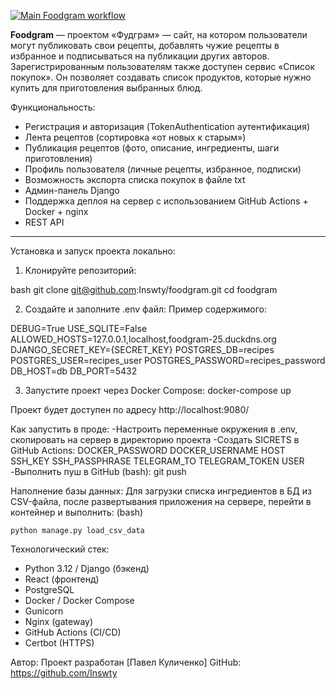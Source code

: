 [![Main Foodgram workflow](https://github.com/Inswty/foodgram/actions/workflows/main.yml/badge.svg)](https://github.com/Inswty/foodgram/actions/workflows/main.yml)

**Foodgram** — проектом «Фудграм» — сайт, на котором пользователи могут публиковать свои рецепты, добавлять чужие рецепты в избранное и подписываться на публикации других авторов. Зарегистрированным пользователям также доступен сервис «Список покупок». Он позволяет создавать список продуктов, которые нужно купить для приготовления выбранных блюд.

Функциональность:

- Регистрация и авторизация (TokenAuthentication аутентификация)
- Лента рецептов (сортировка «от новых к старым»)
- Публикация рецептов (фото, описание, ингредиенты, шаги приготовления)
- Профиль пользователя (личные рецепты, избранное, подписки)
- Возможность экспорта списка покупок в файле txt
- Админ-панель Django
- Поддержка деплоя на сервер с использованием GitHub Actions + Docker + nginx
- REST API

---

Установка и запуск проекта локально:

1. Клонируйте репозиторий:

bash
git clone git@github.com:Inswty/foodgram.git
cd foodgram

2. Создайте и заполните .env файл:
Пример содержимого:

DEBUG=True
USE_SQLITE=False
ALLOWED_HOSTS=127.0.0.1,localhost,foodgram-25.duckdns.org
DJANGO_SECRET_KEY={SECRET_KEY}
POSTGRES_DB=recipes
POSTGRES_USER=recipes_user
POSTGRES_PASSWORD=recipes_password
DB_HOST=db
DB_PORT=5432

3. Запустите проект через Docker Compose:
docker-compose up

Проект будет доступен по адресу http://localhost:9080/

Как запустить в проде:
    -Настроить переменные окружения в .env, скопировать на сервер в директорию проекта
    -Создать SICRETS в GitHub Actions:
        DOCKER_PASSWORD
        DOCKER_USERNAME
        HOST
        SSH_KEY
        SSH_PASSPHRASE
        TELEGRAM_TO
        TELEGRAM_TOKEN
        USER
    -Выполнить пуш в GitHub (bash): git push

Наполнение базы данных:
Для загрузки списка ингредиентов в БД из CSV-файла,
после развертывания приложения на сервере, перейти в контейнер и выполнить:
(bash)
```
python manage.py load_csv_data
```

Технологический стек:
- Python 3.12 / Django (бэкенд)
- React (фронтенд)
- PostgreSQL
- Docker / Docker Compose
- Gunicorn
- Nginx (gateway)
- GitHub Actions (CI/CD)
- Certbot (HTTPS)


Автор:
Проект разработан [Павел Куличенко]
GitHub: https://github.com/Inswty